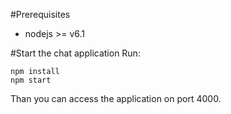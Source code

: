 
#Prerequisites

- nodejs >= v6.1


#Start the chat application
Run:

```
npm install
npm start
```

Than you can access the application on port 4000.


